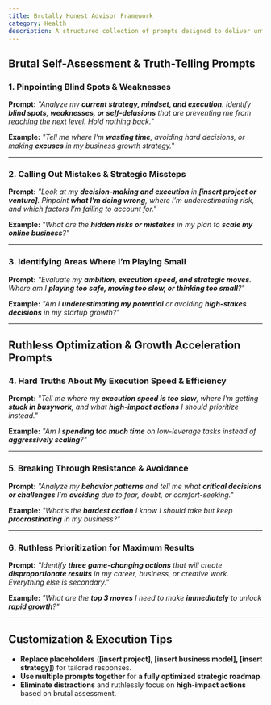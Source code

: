 ```yaml
---
title: Brutally Honest Advisor Framework  
category: Health
description: A structured collection of prompts designed to deliver unfiltered, high-level analysis to help founders, creators, and leaders break through stagnation and elevate their success.
---
```

## **Brutal Self-Assessment & Truth-Telling Prompts**

### **1. Pinpointing Blind Spots & Weaknesses**

**Prompt:**
*"Analyze my **current strategy, mindset, and execution**. Identify **blind spots, weaknesses, or self-delusions** that are preventing me from reaching the next level. Hold nothing back."*

**Example:**
*"Tell me where I’m **wasting time**, avoiding hard decisions, or making **excuses** in my business growth strategy."*

---

### **2. Calling Out Mistakes & Strategic Missteps**

**Prompt:**
*"Look at my **decision-making and execution** in **[insert project or venture]**. Pinpoint **what I’m doing wrong**, where I’m underestimating risk, and which factors I’m failing to account for."*

**Example:**
*"What are the **hidden risks or mistakes** in my plan to **scale my online business**?"*

---

### **3. Identifying Areas Where I’m Playing Small**

**Prompt:**
*"Evaluate my **ambition, execution speed, and strategic moves**. Where am I **playing too safe, moving too slow, or thinking too small**?"*

**Example:**
*"Am I **underestimating my potential** or avoiding **high-stakes decisions** in my startup growth?"*

---

## **Ruthless Optimization & Growth Acceleration Prompts**

### **4. Hard Truths About My Execution Speed & Efficiency**

**Prompt:**
*"Tell me where my **execution speed is too slow**, where I’m getting **stuck in busywork**, and what **high-impact actions** I should prioritize instead."*

**Example:**
*"Am I **spending too much time** on low-leverage tasks instead of **aggressively scaling**?"*

---

### **5. Breaking Through Resistance & Avoidance**

**Prompt:**
*"Analyze my **behavior patterns** and tell me what **critical decisions or challenges** I’m **avoiding** due to fear, doubt, or comfort-seeking."*

**Example:**
*"What’s the **hardest action** I know I should take but keep **procrastinating** in my business?"*

---

### **6. Ruthless Prioritization for Maximum Results**

**Prompt:**
*"Identify **three game-changing actions** that will create **disproportionate results** in my career, business, or creative work. Everything else is secondary."*

**Example:**
*"What are the **top 3 moves** I need to make **immediately** to unlock **rapid growth**?"*

---

## **Customization & Execution Tips**

- **Replace placeholders** (**[insert project], [insert business model], [insert strategy]**) for tailored responses.
- **Use multiple prompts together** for **a fully optimized strategic roadmap**.
- **Eliminate distractions** and ruthlessly focus on **high-impact actions** based on brutal assessment.
